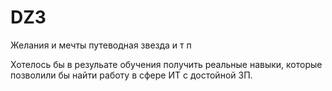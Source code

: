 # DZ3
Желания и мечты путеводная звезда и т п

Хотелось бы в резульате обучения получить реальные навыки, которые позволили бы найти 
работу в сфере ИТ с достойной ЗП.
